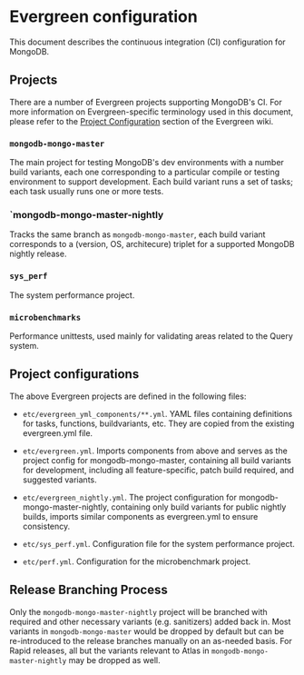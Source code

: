 # Evergreen configuration

This document describes the continuous integration (CI) configuration for MongoDB. 


## Projects

There are a number of Evergreen projects supporting MongoDB's CI. For more information on
Evergreen-specific terminology used in this document, please refer to the 
[Project Configuration](https://github.com/evergreen-ci/evergreen/wiki/Project-Configuration-Files)
section of the Evergreen wiki.

### `mongodb-mongo-master`
The main project for testing MongoDB's dev environments with a number build variants,
each one corresponding to a particular compile or testing environment to support development.
Each build variant runs a set of tasks; each task usually runs one or more tests.

### `mongodb-mongo-master-nightly
Tracks the same branch as `mongodb-mongo-master`, each build variant corresponds to a
(version, OS, architecure) triplet for a supported MongoDB nightly release.

### `sys_perf`
The system performance project.

### `microbenchmarks`
Performance unittests, used mainly for validating areas related to the Query system.


## Project configurations

The above Evergreen projects are defined in the following files:

* `etc/evergreen_yml_components/**.yml`. YAML files containing definitions for tasks, functions, buildvariants, etc. 
They are copied from the existing evergreen.yml file.

* `etc/evergreen.yml`. Imports components from above and serves as the project config for mongodb-mongo-master, 
containing all build variants for development, including all feature-specific, patch build required, and suggested
variants.

* `etc/evergreen_nightly.yml`. The project configuration for mongodb-mongo-master-nightly, containing only build 
variants for public nightly builds, imports similar components as evergreen.yml to ensure consistency.

* `etc/sys_perf.yml`. Configuration file for the system performance project.

* `etc/perf.yml`. Configuration for the microbenchmark project.


## Release Branching Process
Only the `mongodb-mongo-master-nightly` project will be branched with required and other
necessary variants (e.g. sanitizers) added back in. Most variants in `mongodb-mongo-master`
would be dropped by default but can be re-introduced to the release branches manually on an
as-needed basis. For Rapid releases, all but the variants relevant to Atlas in
`mongodb-mongo-master-nightly` may be dropped as well.
